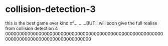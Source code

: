 # collision-detection-3
this is the best game ever kind of..........BUT i will soon give the full realise from collision detection 4 0000000000000000000000000000000000000000000000000000000000000000000000000000000000000000
